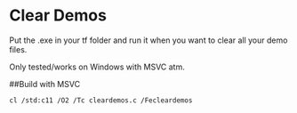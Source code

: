 # Clear Demos

Put the .exe in your tf folder and run it when you want to clear all your demo files.

Only tested/works on Windows with MSVC atm.

##Build with MSVC

```
cl /std:c11 /O2 /Tc cleardemos.c /Fecleardemos
```